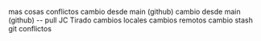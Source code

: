 mas cosas
conflictos
cambio desde main (github)
cambio desde main (github) -- pull
JC Tirado
cambios locales
cambios remotos
cambio stash
git conflictos